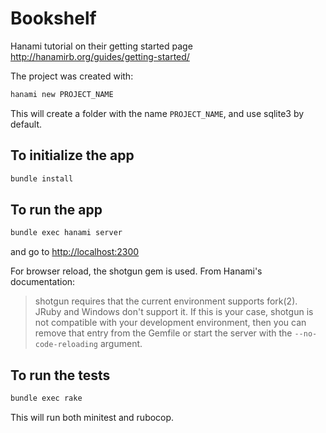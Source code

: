 # Bookshelf

Hanami tutorial on their getting started page <http://hanamirb.org/guides/getting-started/>

The project was created with:

```bash
hanami new PROJECT_NAME
```

This will create a folder with the name `PROJECT_NAME`, and use sqlite3 by default.


## To initialize the app

```bash
bundle install
```


## To run the app

```bash
bundle exec hanami server
```

and go to <http://localhost:2300>

For browser reload, the shotgun gem is used. From Hanami's documentation:

> shotgun requires that the current environment supports fork(2). JRuby and Windows don't support it. If this is your case, shotgun is not compatible with your development environment, then you can remove that entry from the Gemfile or start the server with the `--no-code-reloading` argument.


## To run the tests

```bash
bundle exec rake
```

This will run both minitest and rubocop.
